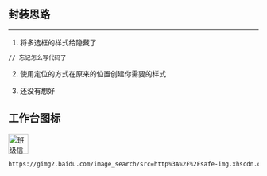 ## 封装思路
---
1. 将多选框的样式给隐藏了
```html
// 忘记怎么写代码了
```
2. 使用定位的方式在原来的位置创建你需要的样式

3. 还没有想好
## 工作台图标

<img src="https://gimg2.baidu.com/image_search/src=http%3A%2F%2Fsafe-img.xhscdn.com%2Fbw1%2Fa90a3194-a456-413d-92c3-7c67a02cafad%3FimageView2%2F2%2Fw%2F1080%2Fformat%2Fjpg&refer=http%3A%2F%2Fsafe-img.xhscdn.com&app=2002&size=f9999,10000&q=a80&n=0&g=0n&fmt=auto?sec=1683998560&t=ce9a3562df9f69d71209f5cfed10a0ee" alt="班级信息" style="height:40px;width:40px" /> 

```html
https://gimg2.baidu.com/image_search/src=http%3A%2F%2Fsafe-img.xhscdn.com%2Fbw1%2Fa90a3194-a456-413d-92c3-7c67a02cafad%3FimageView2%2F2%2Fw%2F1080%2Fformat%2Fjpg&refer=http%3A%2F%2Fsafe-img.xhscdn.com&app=2002&size=f9999,10000&q=a80&n=0&g=0n&fmt=auto?sec=1683998836&t=d4b11c3b029dad634734c017c9a046fa
```

